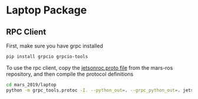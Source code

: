 # Laptop Package

## RPC Client

First, make sure you have grpc installed

```bash
pip install grpcio grpcio-tools
```

To use the rpc client, copy the [jetsonroc.proto file](https://github.com/hanzhi713/mars-ros/blob/master/src/rpc-server/jetsonrpc.proto) from the mars-ros repository, and then compile the protocol definitions

```bash
cd mars_2019/laptop
python -m grpc_tools.protoc -I. --python_out=. --grpc_python_out=. jetsonrpc.proto
```


